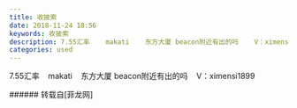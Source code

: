 ```yaml
---
title: 收披索
date: 2018-11-24 18:56
keywords: 收披索
description: 7.55汇率    makati    东方大厦 beacon附近有出的吗    V：ximensi1899
categories: used
---
```

<td class="t_f" id="postmessage_2346564">

7.55汇率    makati    东方大厦 beacon附近有出的吗    V：ximensi1899<br/>
</td>
###### 转载自[菲龙网]